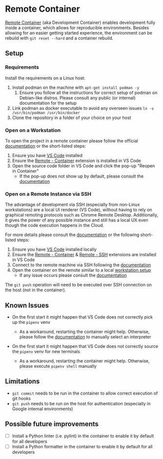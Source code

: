 # Remote Container

[Remote Container](https://code.visualstudio.com/docs/remote/containers) (aka Development Container)
enables development fully inside a container, which allows for reproducible environments.
Besides allowing for an easier getting started experience, the environment can be rebuild with
`git reset --hard` and a container rebuild.

## Setup

### Requirements

Install the requirements on a Linux host:

1. Install podman on the machine with `apt-get install podman -y`
    1. Ensure you follow all the instructions for correct setup of podman on Debian-like distros.
    Please consult any public (or internal) documentation for the setup
2. Link podman as docker executable to avoid any overseen issues `ln -s /usr/bin/podman /usr/bin/docker`
3. Clone the repository in a folder of your choice on your host

### Open on a Workstation

To open the project in a remote container please follow the official
[documentation](https://code.visualstudio.com/docs/remote/containers#_open-an-existing-workspace-in-a-container)
or the short-listed steps:

1. Ensure you have [VS Code](https://code.visualstudio.com/) installed
2. Ensure the [Remote - Container](https://marketplace.visualstudio.com/items?itemName=ms-vscode-remote.remote-containers)
    extension is installed in VS Code
3. Open the source code folder in VS Code and click the pop-up "Reopen in Container"
    - If the pop-up does not show up by default, please consult the
    [documentation](https://code.visualstudio.com/docs/remote/containers#_open-an-existing-workspace-in-a-container)

### Open on a Remote Instance via SSH

The advantage of development via SSH (especially from non-Linux workstations) are a local UI renderer (VS Code),
without having to rely on graphical remoting protocols such as Chrome Remote Desktop.
Additionally, it gives the power of any possible instance and still has a local UX even though the code execution happens in the Cloud.

For more details please consult the
[documentation](https://code.visualstudio.com/remote/advancedcontainers/develop-remote-host#_connect-using-the-remote-ssh-extension-recommended)
or the following short-listed steps:

1. Ensure you have [VS Code](https://code.visualstudio.com/) installed locally
2. Ensure the [Remote - Container](https://marketplace.visualstudio.com/items?itemName=ms-vscode-remote.remote-containers) &
    [Remote - SSH](https://marketplace.visualstudio.com/items?itemName=ms-vscode-remote.remote-ssh)
    extensions are installed in VS Code
3. Connect to the remote machine via SSH following the
    [documentation](https://code.visualstudio.com/remote/advancedcontainers/develop-remote-host#_connect-using-the-remote-ssh-extension-recommended)
4. Open the container on the remote similar to a local [workstation setup](#open-on-a-workstation)
   - If any issue occurs please consult the
      [documentation](https://code.visualstudio.com/remote/advancedcontainers/develop-remote-host)

The `git push` operation will need to be executed over SSH connection on the host (not in the container).

## Known Issues

- On the first start it might happen that VS Code does not correctly pick up the `pipenv` venv
  - As a workaround, restarting the container might help. Otherwise, please follow the
    [documentation](https://code.visualstudio.com/remote/advancedcontainers/develop-remote-host#_connect-using-the-remote-ssh-extension-recommended)
    to manually select an interpreter

- On the first start it might happen that VS Code does not correctly source the `pipenv` venv for new terminals
  - As a workaround, restarting the container might help.
    Otherwise, please execute `pipenv shell` manually

## Limitations

- `git commit` needs to be run in the container to allow correct execution of git hooks
- `git push` needs to be run on the host for authentication (especially in Google internal environments)

## Possible future improvements

- [ ] Install a Python linter (i.e. pylint) in the container to enable it by default for all developers
- [ ] Install a Python formatter in the container to enable it by default for all developers
